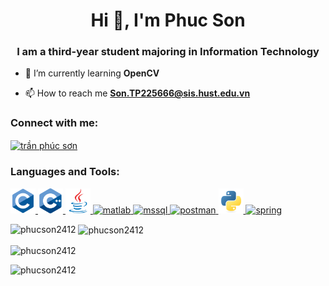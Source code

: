 <h1 align="center">Hi 👋, I'm Phuc Son</h1>
<h3 align="center">I am a third-year student majoring in Information Technology</h3>

- 🌱 I’m currently learning **OpenCV**

- 📫 How to reach me **Son.TP225666@sis.hust.edu.vn**

<h3 align="left">Connect with me:</h3>
<p align="left">
<a href="https://www.facebook.com/TranPhucSon2412/" target="blank"><img align="center" src="https://raw.githubusercontent.com/rahuldkjain/github-profile-readme-generator/master/src/images/icons/Social/facebook.svg" alt="trần phúc sơn" height="30" width="40" /></a>
</p>

<h3 align="left">Languages and Tools:</h3>
<p align="left"> 
  <a href="https://www.cprogramming.com/" target="_blank" rel="noreferrer"> <img src="https://raw.githubusercontent.com/devicons/devicon/master/icons/c/c-original.svg" alt="c" width="40" height="40"/> </a> 
  <a href="https://www.w3schools.com/cpp/" target="_blank" rel="noreferrer"> <img src="https://raw.githubusercontent.com/devicons/devicon/master/icons/cplusplus/cplusplus-original.svg" alt="cplusplus" width="40" height="40"/> </a> 
  <a href="https://www.java.com" target="_blank" rel="noreferrer"> <img src="https://raw.githubusercontent.com/devicons/devicon/master/icons/java/java-original.svg" alt="java" width="40" height="40"/> </a> 
  <a href="https://www.mathworks.com/" target="_blank" rel="noreferrer"> <img src="https://upload.wikimedia.org/wikipedia/commons/2/21/Matlab_Logo.png" alt="matlab" width="40" height="40"/> </a> 
  <a href="https://www.microsoft.com/en-us/sql-server" target="_blank" rel="noreferrer"> <img src="https://www.svgrepo.com/show/303229/microsoft-sql-server-logo.svg" alt="mssql" width="40" height="40"/> </a> 
  <a href="https://postman.com" target="_blank" rel="noreferrer"> <img src="https://www.vectorlogo.zone/logos/getpostman/getpostman-icon.svg" alt="postman" width="40" height="40"/> </a> 
  <a href="https://www.python.org" target="_blank" rel="noreferrer"> <img src="https://raw.githubusercontent.com/devicons/devicon/master/icons/python/python-original.svg" alt="python" width="40" height="40"/> </a> 
  <a href="https://spring.io/" target="_blank" rel="noreferrer"> <img src="https://www.vectorlogo.zone/logos/springio/springio-icon.svg" alt="spring" width="40" height="40"/> </a> 
</p>

<p><img align="left" src="https://github-readme-stats.vercel.app/api/top-langs?username=phucson2412&theme=neon&show_icons=true&locale=en&layout=compact" alt="phucson2412" /></p>

<p>&nbsp;<img align="center" src="https://github-readme-stats.vercel.app/api?username=phucson2412&theme=neon&show_icons=true&locale=en" alt="phucson2412" /></p>

<p><img align="center" src="https://github-readme-streak-stats.herokuapp.com/?user=phucson2412&theme=neon&" alt="phucson2412" /></p>

<p align="left"> <img src="https://komarev.com/ghpvc/?username=phucson2412&label=Profile%20views&color=0e75b6&style=flat" alt="phucson2412" /> </p>
